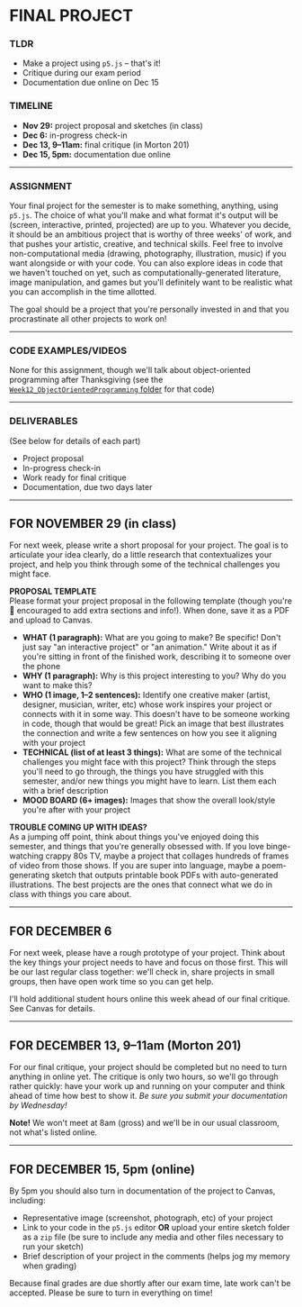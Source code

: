 # FINAL PROJECT  

### TLDR  
* Make a project using `p5.js` – that's it!  
* Critique during our exam period  
* Documentation due online on Dec 15    

### TIMELINE  
* **Nov 29:** project proposal and sketches (in class)  
* **Dec 6:** in-progress check-in  
* **Dec 13, 9–11am:** final critique (in Morton 201)  
* **Dec 15, 5pm:** documentation due online  

***

### ASSIGNMENT  
Your final project for the semester is to make something, anything, using `p5.js`. The choice of what you'll make and what format it's output will be (screen, interactive, printed, projected) are up to you. Whatever you decide, it should be an ambitious project that is worthy of three weeks' of work, and that pushes your artistic, creative, and technical skills. Feel free to involve non-computational media (drawing, photography, illustration, music) if you want alongside or with your code. You can also explore ideas in code that we haven't touched on yet, such as computationally-generated literature, image manipulation, and games but you'll definitely want to be realistic what you can accomplish in the time allotted.

The goal should be a project that you're personally invested in and that you procrastinate all other projects to work on!

***

### CODE EXAMPLES/VIDEOS  
None for this assignment, though we'll talk about object-oriented programming after Thanksgiving (see the [`Week12_ObjectOrientedProgramming` folder](https://github.com/jeffThompson/CreativeProgramming1/tree/master/Week12_ObjectOrientedProgramming) for that code)

***

### DELIVERABLES  
(See below for details of each part)  

* Project proposal  
* In-progress check-in  
* Work ready for final critique  
* Documentation, due two days later

***

## FOR NOVEMBER 29 (in class)   
For next week, please write a short proposal for your project. The goal is to articulate your idea clearly, do a little research that contextualizes your project, and help you think through some of the technical challenges you might face.

**PROPOSAL TEMPLATE**  
Please format your project proposal in the following template (though you're 💯 encouraged to add extra sections and info!). When done, save it as a PDF and upload to Canvas.

* **WHAT (1 paragraph):** What are you going to make? Be specific! Don't just say "an interactive project" or "an animation." Write about it as if you're sitting in front of the finished work, describing it to someone over the phone  
* **WHY (1 paragraph):** Why is this project interesting to you? Why do you want to make this?  
* **WHO (1 image, 1–2 sentences):** Identify one creative maker (artist, designer, musician, writer, etc) whose work inspires your project or connects with it in some way. This doesn't have to be someone working in code, though that would be great! Pick an image that best illustrates the connection and write a few sentences on how you see it aligning with your project  
* **TECHNICAL (list of at least 3 things):** What are some of the technical challenges you might face with this project? Think through the steps you'll need to go through, the things you have struggled with this semester, and/or new things you might have to learn. List them each with a brief description  
* **MOOD BOARD (6+ images):** Images that show the overall look/style you're after with your project

**TROUBLE COMING UP WITH IDEAS?**  
As a jumping off point, think about things you've enjoyed doing this semester, and things that you're generally obsessed with. If you love binge-watching crappy 80s TV, maybe a project that collages hundreds of frames of video from those shows. If you are super into language, maybe a poem-generating sketch that outputs printable book PDFs with auto-generated illustrations. The best projects are the ones that connect what we do in class with things you care about.

***

## FOR DECEMBER 6    
For next week, please have a rough prototype of your project. Think about the key things your project needs to have and focus on those first. This will be our last regular class together: we'll check in, share projects in small groups, then have open work time so you can get help.

I'll hold additional student hours online this week ahead of our final critique. See Canvas for details.

***

## FOR DECEMBER 13, 9–11am (Morton 201)  
For our final critique, your project should be completed but no need to turn anything in online yet. The critique is only two hours, so we'll go through rather quickly: have your work up and running on your computer and think ahead of time how best to show it. *Be sure you submit your documentation by Wednesday!*

**Note!** We won't meet at 8am (gross) and we'll be in our usual classroom, not what's listed online.

***

## FOR DECEMBER 15, 5pm (online)  
By 5pm you should also turn in documentation of the project to Canvas, including:

* Representative image (screenshot, photograph, etc) of your project  
* Link to your code in the `p5.js` editor **OR** upload your entire sketch folder as a `zip` file (be sure to include any media and other files necessary to run your sketch)  
* Brief description of your project in the comments (helps jog my memory when grading)  

Because final grades are due shortly after our exam time, late work can't be accepted. Please be sure to turn in everything on time!

